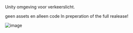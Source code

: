 Unity omgeving voor verkeerslicht.

geen assets en alleen code
In preperation of the full realease!


![image](https://github.com/Kruispunt/Groep-8-Simulation/assets/102025160/dc71cf4e-ed72-44ad-8aa4-c87b81e6c9f3)
